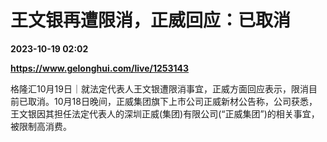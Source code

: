 # 王文银再遭限消，正威回应：已取消

**2023-10-19 02:02**

**https://www.gelonghui.com/live/1253143**

格隆汇10月19日｜就法定代表人王文银遭限消事宜，正威方面回应表示，限消目前已取消。10月18日晚间，正威集团旗下上市公司正威新材公告称，公司获悉，王文银因其担任法定代表人的深圳正威(集团)有限公司(“正威集团”)的相关事宜，被限制高消费。